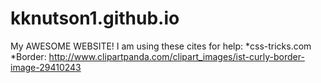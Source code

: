 # kknutson1.github.io
My AWESOME WEBSITE!
I am using these cites for help:
*css-tricks.com
*Border:        http://www.clipartpanda.com/clipart_images/ist-curly-border-image-29410243    
